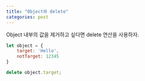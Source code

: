 ```yaml
---
title: "Object와 delete"
categories: post
---
```


Object 내부의 값을 제거하고 싶다면 delete 연산을 사용하자.

```jsx
let object = {
    target: 'Hello',
    notTarget: 12345
}

delete object.target;
```